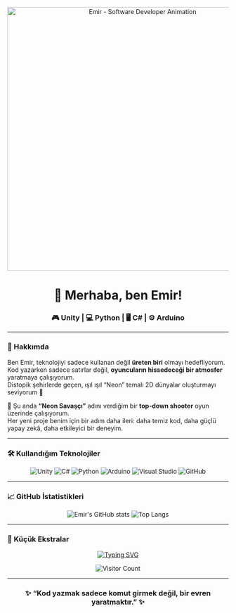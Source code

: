 <p align="center">
  <img src="https://github.com/Varitechh/Varitechh/blob/main/myprofile.gif" alt="Emir - Software Developer Animation" width="600" />
</p>

<h1 align="center">👋 Merhaba, ben Emir!</h1>
<h3 align="center">🎮 Unity  | 💻 Python | 🖥️ C# | ⚙️ Arduino </h3>

---

### 🧠 Hakkımda
Ben Emir, teknolojiyi sadece kullanan değil **üreten biri** olmayı hedefliyorum.  
Kod yazarken sadece satırlar değil, **oyuncuların hissedeceği bir atmosfer** yaratmaya çalışıyorum.  
Distopik şehirlerde geçen, ışıl ışıl “Neon” temalı 2D dünyalar oluşturmayı seviyorum 🌃  

🚀 Şu anda **“Neon Savaşçı”** adını verdiğim bir **top-down shooter** oyun üzerinde çalışıyorum.  
Her yeni proje benim için bir adım daha ileri: daha temiz kod, daha güçlü yapay zekâ, daha etkileyici bir deneyim.

---

### 🛠️ Kullandığım Teknolojiler
<div align="center">

![Unity](https://img.shields.io/badge/Engine-Unity-000000?logo=unity&logoColor=white&style=for-the-badge)
![C#](https://img.shields.io/badge/Code-C%23-239120?logo=c-sharp&logoColor=white&style=for-the-badge)
![Python](https://img.shields.io/badge/Code-Python-3776AB?logo=python&logoColor=white&style=for-the-badge)
![Arduino](https://img.shields.io/badge/Hardware-Arduino-00979D?logo=arduino&logoColor=white&style=for-the-badge)
![Visual Studio](https://img.shields.io/badge/IDE-Visual_Studio-5C2D91?logo=visual-studio&logoColor=white&style=for-the-badge)
![GitHub](https://img.shields.io/badge/Version_Control-GitHub-181717?logo=github&logoColor=white&style=for-the-badge)

</div>

---

### 📈 GitHub İstatistikleri
<div align="center">

![Emir's GitHub stats](https://github-readme-stats.vercel.app/api?username=emirvar&show_icons=true&theme=tokyonight&hide_border=true)
![Top Langs](https://github-readme-stats.vercel.app/api/top-langs/?username=emirvar&layout=compact&theme=tokyonight&hide_border=true)

</div>

---

### 🧩 Küçük Ekstralar
<div align="center">

[![Typing SVG](https://readme-typing-svg.herokuapp.com?color=00FFFF&lines=Unity+2D+Game+Developer;Python+Learner;Automation+Lover;Always+Learning+Something+New)](https://git.io/typing-svg)

![Visitor Count](https://komarev.com/ghpvc/?username=emirvar&color=00FFFF)

</div>

---

<h3 align="center">✨ “Kod yazmak sadece komut girmek değil, bir evren yaratmaktır.” ✨</h3>
